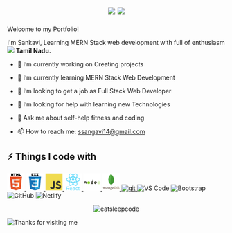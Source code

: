 <!---
SankaviS/SankaviS is a ✨ special ✨ repository because its `README.md` (this file) appears on your GitHub profile.
You can click the Preview link to take a look at your changes.
--->
<h1 align="center"><img src="https://emojis.slackmojis.com/emojis/images/1531849430/4246/blob-sunglasses.gif?1531849430" width="30"/>
  <a href="https://git.io/typing-svg">
    <img src="https://readme-typing-svg.herokuapp.com/?lines=Hello,+There!+👋;This+is+Sankavi...;Nice+to+meet+you!&center=true&size=30">
  </a>
</h1>


Welcome to my Portfolio!

I'm Sankavi, Learning MERN Stack web development with full of enthusiasm <img src="https://image.flaticon.com/icons/png/512/3909/3909444.png" width="13"/> <b>Tamil Nadu.</b> 


- 🔭 I’m currently working on Creating projects 
 
- 🌱 I’m currently learning MERN Stack Web Development
  
- 👯 I’m looking to get a job as Full Stack Web Developer

- 🤔 I’m looking for help with learning new Technologies

- 💬 Ask me about self-help fitness and coding

- 📫 How to reach me: ssangavi14@gmail.com
  

## ⚡ Things I code with

<p>
  <p align="left">
    <a href="https://www.w3.org/html/" target="_blank"> <img src="https://raw.githubusercontent.com/devicons/devicon/master/icons/html5/html5-original-wordmark.svg" alt="html5" width="40" height="40"/> </a>
    <a href="https://www.w3schools.com/css/" target="_blank"> <img src="https://raw.githubusercontent.com/devicons/devicon/master/icons/css3/css3-original-wordmark.svg" alt="css3" width="40" height="40"/> </a>
    <a href="https://developer.mozilla.org/en-US/docs/Web/JavaScript" target="_blank"> <img src="https://raw.githubusercontent.com/devicons/devicon/master/icons/javascript/javascript-original.svg" alt="javascript" width="40" height="40"/> </a>
<a href="https://reactjs.org/" target="_blank"> <img src="https://raw.githubusercontent.com/devicons/devicon/master/icons/react/react-original-wordmark.svg" alt="react" width="40" height="40"/> </a>
      <a href="https://nodejs.org" target="_blank"> <img src="https://raw.githubusercontent.com/devicons/devicon/master/icons/nodejs/nodejs-original-wordmark.svg" alt="nodejs" width="40" height="40"/> </a>
    <a href="https://www.mongodb.com/" target="_blank"> <img src="https://raw.githubusercontent.com/devicons/devicon/master/icons/mongodb/mongodb-original-wordmark.svg" alt="mongodb" width="40" height="40"/> </a>
<a href="https://git-scm.com/" target="_blank"> <img src="https://www.vectorlogo.zone/logos/git-scm/git-scm-icon.svg" alt="git" width="40" height="40"/> </a>
    <img alt="VS Code" src="https://img.shields.io/badge/-VS_Code-007ACC?style=flat-square&logo=visual-studio-code&logoColor=white" /> 
    <img alt="Bootstrap" src="https://img.shields.io/badge/-Bootstrap-563D7C?style=flat-square&logo=bootstrap" />
        <img alt="GitHub" src="https://img.shields.io/badge/-GitHub-181717?style=flat-square&logo=github" />
          <img alt="Netlify" src="https://img.shields.io/badge/-Netlify-0F1E25?style=flat-square&logo=netlify&logoColor=white" />
  

  <div align="center">
<img src="https://github.com/raghavk16/raghavk16/blob/master/giphy.webp" alt="eatsleepcode" width="250" height="250" />
</div>
</p>
 
<img height="120" alt="Thanks for visiting me" width="100%" src="https://raw.githubusercontent.com/BrunnerLivio/brunnerlivio/master/images/marquee.svg" />






  





